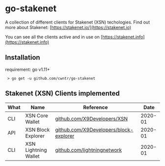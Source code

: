 # go-stakenet

A collection of different clients for Stakenet (XSN) techologies. Find out more about Stakenet: [https://stakenet.io/](https://stakenet.io)

You can see all the clients active and in use on [https://stakenet.info](https://stakenet.info) 

## Installation

requirement: go v1.11+

``` > go get -u github.com/cwntr/go-stakenet```

## Stakenet (XSN) Clients implemented

| What | Name                 | Reference                                                                                |  Date    |
|------|----------------------|------------------------------------------------------------------------------------------|---------|
| CLI  | XSN Core Wallet      | [github.com/X9Developers/XSN](https://github.com/X9Developers/XSN)                       | 2020-01 |
| API  | XSN Block Explorer   | [github.com/X9Developers/block-explorer](https://github.com/X9Developers/block-explorer) | 2020-01 |
| CLI  | XSN Lightning Wallet | [github.com/lightningnetwork](https://github.com/lightningnetwork)                       | 2020-01 |